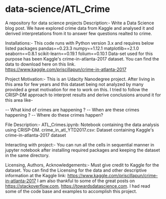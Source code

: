 # data-science/ATL_Crime
A repository for data science projects
Description:-
Write a Data Science blog post. We have explored crime data from Kaggle and analysed it and derived interpretations from it to answer few questions realted to crime.

Installations:-
This code runs with Python version 3.x and requires below listed packages
pandas==0.23.3
numpy==1.12.1
matplotlib==2.1.0
seaborn==0.8.1
scikit-learn==0.19.1
folium==0.10.1
Data-set used for this purpose has been Kaggle's crime-in-atlanta-2017 dataset. You can find the data to download here on this link.
https://www.kaggle.com/priscillapun/crime-in-atlanta-2017

Project Motivation:-
This is an Udacity Nanodegree project. After living in this area for few years and this dataset being not analyzed by many provided a great motivation for me to work on this. I tried to follow the CRISP-DM approach to interpret results and derive conclusions around it for this area like-

-- What kind of crimes are happening ?
-- When are these crimes happening ?
-- Where do these crimes happen?

File Description:-
ATL_Crimes.ipynb: Notebook containing the data analysis using CRISP-DM.
crime_in_atl_YTD2017.csv: Dataset containing Kaggle's crime-in-atlanta-2017 dataset

Interacting with project:-
You can run all the cells in sequential manner in jupyter notebook after installing required packages and keeping the dataset in the same directory.

Licensing, Authors, Acknowledgements:-
Must give credit to Kaggle for the dataset. You can find the Licensing for the data and other descriptive information at the Kaggle link:
https://www.kaggle.com/priscillapun/crime-in-atlanta-2017
I am also thankful to some of the great posts on https://stackoverflow.com, https://towardsdatascience.com. I had read some of the code base and examples to accomplish this project.
